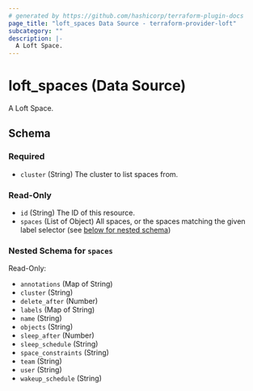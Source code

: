 ```yaml
---
# generated by https://github.com/hashicorp/terraform-plugin-docs
page_title: "loft_spaces Data Source - terraform-provider-loft"
subcategory: ""
description: |-
  A Loft Space.
---
```


# loft_spaces (Data Source)

A Loft Space.



<!-- schema generated by tfplugindocs -->
## Schema

### Required

- `cluster` (String) The cluster to list spaces from.

### Read-Only

- `id` (String) The ID of this resource.
- `spaces` (List of Object) All spaces, or the spaces matching the given label selector (see [below for nested schema](#nestedatt--spaces))

<a id="nestedatt--spaces"></a>
### Nested Schema for `spaces`

Read-Only:

- `annotations` (Map of String)
- `cluster` (String)
- `delete_after` (Number)
- `labels` (Map of String)
- `name` (String)
- `objects` (String)
- `sleep_after` (Number)
- `sleep_schedule` (String)
- `space_constraints` (String)
- `team` (String)
- `user` (String)
- `wakeup_schedule` (String)


